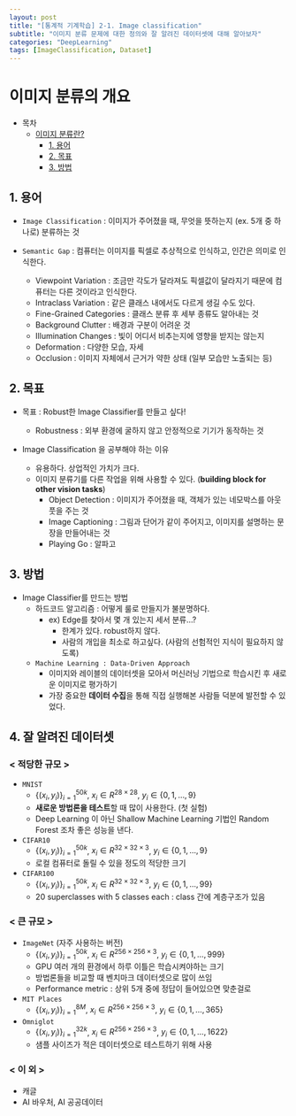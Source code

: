```yaml
---
layout: post
title: "[통계적 기계학습] 2-1. Image classification"
subtitle: "이미지 분류 문제에 대한 정의와 잘 알려진 데이터셋에 대해 알아보자"
categories: "DeepLearning"
tags: [ImageClassification, Dataset]
---
```


# 이미지 분류의 개요

- 목차
  - [이미지 분류란?](#이미지-분류의-개요)
    - [1. 용어](#1-용어)
    - [2. 목표](#2-목표)
    - [3. 방법](#3-방법)

## 1. 용어
* `Image Classification` : 이미지가 주어졌을 때, 무엇을 뜻하는지 (ex. 5개 중 하나로) 분류하는 것

* `Semantic Gap` : 컴퓨터는 이미지를 픽셀로 추상적으로 인식하고, 인간은 의미로 인식한다.
  * Viewpoint Variation : 조금만 각도가 달라져도 픽셀값이 달라지기 때문에 컴퓨터는 다른 것이라고 인식한다.
  * Intraclass Variation : 같은 클래스 내에서도 다르게 생길 수도 있다.
  * Fine-Grained Categories : 클래스 분류 후 세부 종류도 알아내는 것
  * Background Clutter : 배경과 구분이 어려운 것
  * Illumination Changes : 빛이 어디서 비추는지에 영향을 받지는 않는지
  * Deformation : 다양한 모습, 자세
  * Occlusion : 이미지 자체에서 근거가 약한 상태 (일부 모습만 노출되는 등)

## 2. 목표
* 목표 : Robust한 Image Classifier를 만들고 싶다!
  * Robustness : 외부 환경에 굴하지 않고 안정적으로 기기가 동작하는 것

* Image Classification 을 공부해야 하는 이유
  * 유용하다. 상업적인 가치가 크다.
  * 이미지 분류기를 다른 작업을 위해 사용할 수 있다. (**building block for other vision tasks**)
    * Object Detection : 이미지가 주어졌을 때, 객체가 있는 네모박스를 아웃풋을 주는 것
    * Image Captioning : 그림과 단어가 같이 주어지고, 이미지를 설명하는 문장을 만들어내는 것
    * Playing Go : 알파고

## 3. 방법
* Image Classifier를 만드는 방법
  * 하드코드 알고리즘 : 어떻게 룰로 만들지가 불분명하다.
    * ex) Edge를 찾아서 몇 개 있는지 세서 분류...?
      * 한계가 있다. robust하지 않다.
      * 사람의 개입을 최소로 하고싶다. (사람의 선험적인 지식이 필요하지 않도록)
  * `Machine Learning : Data-Driven Approach`
    * 이미지와 레이블의 데이터셋을 모아서 머신러닝 기법으로 학습시킨 후 새로운 이미지로 평가하기
    * 가장 중요한 **데이터 수집**을 통해 직접 실행해본 사람들 덕분에 발전할 수 있었다.

## 4. 잘 알려진 데이터셋
### < 적당한 규모 >
* `MNIST`
  * $\{(x_i,y_i)\}^{50k}_{i=1}$, $x_i \in R^{28 \times 28}$, $y_i \in \{0, 1, \dotsc, 9\}$
  * **새로운 방법론을 테스트**할 때 많이 사용한다. (첫 실험)
  * Deep Learning 이 아닌 Shallow Machine Learning 기법인 Random Forest 조차  좋은 성능을 낸다. 
* `CIFAR10`
  * $\{(x_i,y_i)\}^{50k}_{i=1}$, $x_i \in R^{32 \times 32 \times 3}$, $y_i \in \{0, 1, \dotsc, 9\}$
  * 로컬 컴퓨터로 돌릴 수 있을 정도의 적당한 크기
* `CIFAR100`
  * $\{(x_i,y_i)\}^{50k}_{i=1}$, $x_i \in R^{32 \times 32 \times 3}$, $y_i \in \{0, 1, \dotsc, 99\}$
  * 20 superclasses with 5 classes each : class 간에 계층구조가 있음
### < 큰 규모 >
* `ImageNet` (자주 사용하는 버전)
  * $\{(x_i,y_i)\}^{50k}_{i=1}$, $x_i \in R^{256 \times 256 \times 3}$, $y_i \in \{0, 1, \dotsc, 999\}$
  * GPU 여러 개의 환경에서 하루 이틀은 학습시켜야하는 크기
  * 방법론들을 비교할 때 벤치마크 데이터셋으로 많이 쓰임
  * Performance metric : 상위 5개 중에 정답이 들어있으면 맞춘걸로
* `MIT Places`
  * $\{(x_i,y_i)\}^{8M}_{i=1}$, $x_i \in R^{256 \times 256 \times 3}$, $y_i \in \{0, 1, \dotsc, 365\}$
* `Omniglot`
  * $\{(x_i,y_i)\}^{32k}_{i=1}$, $x_i \in R^{256 \times 256 \times 3}$, $y_i \in \{0, 1, \dotsc, 1622\}$
  * 샘플 사이즈가 적은 데이터셋으로 테스트하기 위해 사용
### < 이 외 >
* 캐글
* AI 바우처, AI 공공데이터
